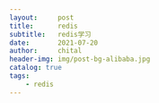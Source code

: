 ```yaml
---
layout:     post
title:      redis
subtitle:   redis学习
date:       2021-07-20
author:     chital
header-img: img/post-bg-alibaba.jpg
catalog: true
tags:
    - redis
---
```


